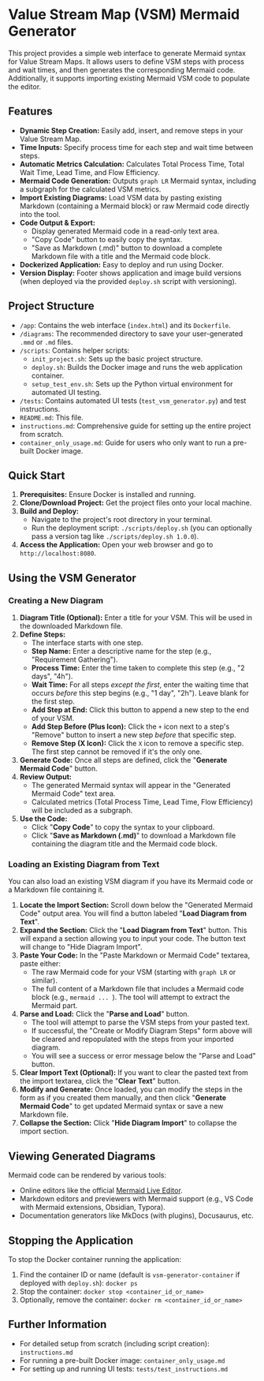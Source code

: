# Value Stream Map (VSM) Mermaid Generator

This project provides a simple web interface to generate Mermaid syntax for Value Stream Maps. It allows users to define VSM steps with process and wait times, and then generates the corresponding Mermaid code. Additionally, it supports importing existing Mermaid VSM code to populate the editor.

## Features

* **Dynamic Step Creation:** Easily add, insert, and remove steps in your Value Stream Map.
* **Time Inputs:** Specify process time for each step and wait time between steps.
* **Automatic Metrics Calculation:** Calculates Total Process Time, Total Wait Time, Lead Time, and Flow Efficiency.
* **Mermaid Code Generation:** Outputs `graph LR` Mermaid syntax, including a subgraph for the calculated VSM metrics.
* **Import Existing Diagrams:** Load VSM data by pasting existing Markdown (containing a Mermaid block) or raw Mermaid code directly into the tool.
* **Code Output & Export:**
    * Display generated Mermaid code in a read-only text area.
    * "Copy Code" button to easily copy the syntax.
    * "Save as Markdown (.md)" button to download a complete Markdown file with a title and the Mermaid code block.
* **Dockerized Application:** Easy to deploy and run using Docker.
* **Version Display:** Footer shows application and image build versions (when deployed via the provided `deploy.sh` script with versioning).

## Project Structure

* `/app`: Contains the web interface (`index.html`) and its `Dockerfile`.
* `/diagrams`: The recommended directory to save your user-generated `.mmd` or `.md` files.
* `/scripts`: Contains helper scripts:
    * `init_project.sh`: Sets up the basic project structure.
    * `deploy.sh`: Builds the Docker image and runs the web application container.
    * `setup_test_env.sh`: Sets up the Python virtual environment for automated UI testing.
* `/tests`: Contains automated UI tests (`test_vsm_generator.py`) and test instructions.
* `README.md`: This file.
* `instructions.md`: Comprehensive guide for setting up the entire project from scratch.
* `container_only_usage.md`: Guide for users who only want to run a pre-built Docker image.

## Quick Start

1.  **Prerequisites:** Ensure Docker is installed and running.
2.  **Clone/Download Project:** Get the project files onto your local machine.
3.  **Build and Deploy:**
    * Navigate to the project's root directory in your terminal.
    * Run the deployment script: `./scripts/deploy.sh` (you can optionally pass a version tag like `./scripts/deploy.sh 1.0.0`).
4.  **Access the Application:** Open your web browser and go to `http://localhost:8080`.

## Using the VSM Generator

### Creating a New Diagram

1.  **Diagram Title (Optional):** Enter a title for your VSM. This will be used in the downloaded Markdown file.
2.  **Define Steps:**
    * The interface starts with one step.
    * **Step Name:** Enter a descriptive name for the step (e.g., "Requirement Gathering").
    * **Process Time:** Enter the time taken to complete this step (e.g., "2 days", "4h").
    * **Wait Time:** For all steps *except the first*, enter the waiting time that occurs *before* this step begins (e.g., "1 day", "2h"). Leave blank for the first step.
    * **Add Step at End:** Click this button to append a new step to the end of your VSM.
    * **Add Step Before (Plus Icon):** Click the `+` icon next to a step's "Remove" button to insert a new step *before* that specific step.
    * **Remove Step (X Icon):** Click the `X` icon to remove a specific step. The first step cannot be removed if it's the only one.
3.  **Generate Code:** Once all steps are defined, click the "**Generate Mermaid Code**" button.
4.  **Review Output:**
    * The generated Mermaid syntax will appear in the "Generated Mermaid Code" text area.
    * Calculated metrics (Total Process Time, Lead Time, Flow Efficiency) will be included as a subgraph.
5.  **Use the Code:**
    * Click "**Copy Code**" to copy the syntax to your clipboard.
    * Click "**Save as Markdown (.md)**" to download a Markdown file containing the diagram title and the Mermaid code block.

### Loading an Existing Diagram from Text

You can also load an existing VSM diagram if you have its Mermaid code or a Markdown file containing it.

1.  **Locate the Import Section:** Scroll down below the "Generated Mermaid Code" output area. You will find a button labeled "**Load Diagram from Text**".
2.  **Expand the Section:** Click the "**Load Diagram from Text**" button. This will expand a section allowing you to input your code. The button text will change to "Hide Diagram Import".
3.  **Paste Your Code:** In the "Paste Markdown or Mermaid Code" textarea, paste either:
    * The raw Mermaid code for your VSM (starting with `graph LR` or similar).
    * The full content of a Markdown file that includes a Mermaid code block (e.g., ```mermaid ... ```). The tool will attempt to extract the Mermaid part.
4.  **Parse and Load:** Click the "**Parse and Load**" button.
    * The tool will attempt to parse the VSM steps from your pasted text.
    * If successful, the "Create or Modify Diagram Steps" form above will be cleared and repopulated with the steps from your imported diagram.
    * You will see a success or error message below the "Parse and Load" button.
5.  **Clear Import Text (Optional):** If you want to clear the pasted text from the import textarea, click the "**Clear Text**" button.
6.  **Modify and Generate:** Once loaded, you can modify the steps in the form as if you created them manually, and then click "**Generate Mermaid Code**" to get updated Mermaid syntax or save a new Markdown file.
7.  **Collapse the Section:** Click "**Hide Diagram Import**" to collapse the import section.

## Viewing Generated Diagrams

Mermaid code can be rendered by various tools:

* Online editors like the official [Mermaid Live Editor](https://mermaid.live).
* Markdown editors and previewers with Mermaid support (e.g., VS Code with Mermaid extensions, Obsidian, Typora).
* Documentation generators like MkDocs (with plugins), Docusaurus, etc.

## Stopping the Application

To stop the Docker container running the application:

1.  Find the container ID or name (default is `vsm-generator-container` if deployed with `deploy.sh`): `docker ps`
2.  Stop the container: `docker stop <container_id_or_name>`
3.  Optionally, remove the container: `docker rm <container_id_or_name>`

## Further Information

* For detailed setup from scratch (including script creation): `instructions.md`
* For running a pre-built Docker image: `container_only_usage.md`
* For setting up and running UI tests: `tests/test_instructions.md`
